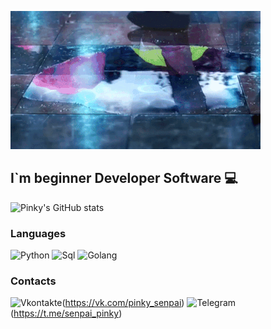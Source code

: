 ![Header](https://github.com/old-pinky/old-pinky/blob/main/assets/e0bfa5ec269f7be6a8c4ed8dded9731f2212899c.gif)

## I`m beginner Developer Software 💻

![Pinky's GitHub stats](https://github-readme-stats.vercel.app/api?username=old-pinky&show_icons=true&theme=vision-friendly-dark)


### Languages 
![Python](https://img.shields.io/badge/-Python-00000?style=for-the-badge&logo=python&logoColor=FFFFFF)
![Sql](https://img.shields.io/badge/-Sql-000000?style=for-the-badge&logo=sql&logoColor=FFB000)
![Golang](https://img.shields.io/badge/-Golang-090909?style=for-the-badge&logo=go&logoColor=785ef0)

### Contacts
![Vkontakte](https://img.shields.io/badge/-Vkontakte-090909?style=for-the-badge&logo=vk&logoColor=4F7DB3)(https://vk.com/pinky_senpai)
![Telegram](https://img.shields.io/badge/-Telegram-090909?style=for-the-badge&logo=telegram&logoColor=27A0D9)(https://t.me/senpai_pinky)
